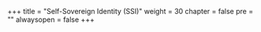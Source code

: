 

+++
title = "Self-Sovereign Identity (SSI)"
weight = 30
chapter = false
pre = ""
alwaysopen = false
+++

